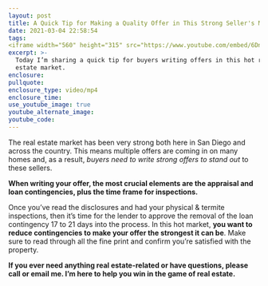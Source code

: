```yaml
---
layout: post
title: A Quick Tip for Making a Quality Offer in This Strong Seller's Market
date: 2021-03-04 22:58:54
tags:
<iframe width="560" height="315" src="https://www.youtube.com/embed/6DnSjVIyPIY" frameborder="0" allow="accelerometer; autoplay; clipboard-write; encrypted-media; gyroscope; picture-in-picture" allowfullscreen></iframe>
excerpt: >-
  Today I’m sharing a quick tip for buyers writing offers in this hot real
  estate market.
enclosure:
pullquote:
enclosure_type: video/mp4
enclosure_time:
use_youtube_image: true
youtube_alternate_image:
youtube_code:
---
```

The real estate market has been very strong both here in San Diego and across the country. This means multiple offers are coming in on many homes and, as a result, *buyers need to write strong offers to stand out* to these sellers.

**When writing your offer, the most crucial elements are the appraisal and loan contingencies, plus the time frame for inspections.**

Once you’ve read the disclosures and had your physical & termite inspections, then it’s time for the lender to approve the removal of the loan contingency 17 to 21 days into the process. In this hot market, **you want to reduce contingencies to make your offer the strongest it can be**. Make sure to read through all the fine print and confirm you’re satisfied with the property.&nbsp;

**If you ever need anything real estate-related or have questions, please call or email me. I’m here to help you win in the game of real estate.**
